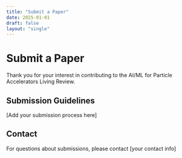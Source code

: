 ```yaml
---
title: "Submit a Paper"
date: 2025-01-01
draft: false
layout: "single"
---
```


# Submit a Paper

Thank you for your interest in contributing to the AI/ML for Particle Accelerators Living Review.

## Submission Guidelines

[Add your submission process here]

## Contact

For questions about submissions, please contact [your contact info]